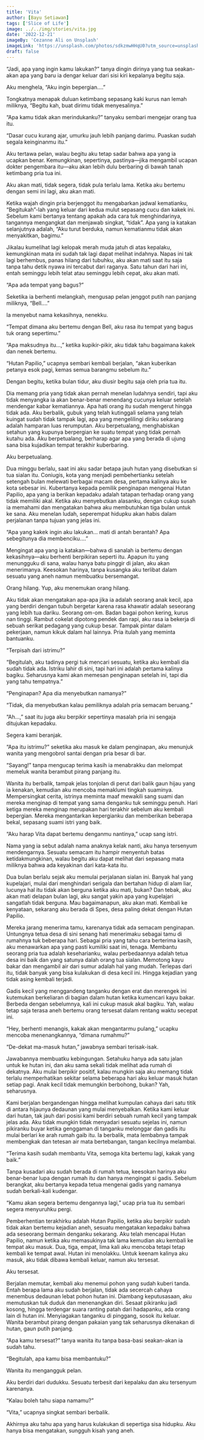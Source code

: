 ```yaml
---
title: 'Vita'
author: [Bayu Setiawan]
tags: ['Slice of Life']
image: ../../img/stories/vita.jpg
date: '2022-12-21'
imageBy: 'Cezanne Ali on Unsplash'
imageLink: 'https://unsplash.com/photos/sdkzmwHHqU0?utm_source=unsplash&utm_medium=referral&utm_content=creditShareLink'
draft: false
---
```

“Jadi, apa yang ingin kamu lakukan?” tanya dingin dirinya yang tua seakan-akan apa yang baru ia dengar keluar dari sisi kiri kepalanya begitu saja.

Aku menghela, “Aku ingin bepergian....”

Tongkatnya menapak duluan ketimbang sepasang kaki kurus nan lemah miliknya, “Begitu kah, buat dirimu tidak menyesalinya.”

“Apa kamu tidak akan merindukanku?” tanyaku sembari mengejar orang tua itu.

“Dasar cucu kurang ajar, umurku jauh lebih panjang darimu. Puaskan sudah segala keinginanmu itu.”

Aku tertawa pelan, walau begitu aku tetap sadar bahwa apa yang ia ucapkan benar. Kemungkinan, sepertinya, pastinya—jika mengambil ucapan dokter pengembara itu—aku akan lebih dulu berbaring di bawah tanah ketimbang pria tua ini.

Aku akan mati, tidak segera, tidak pula terlalu lama. Ketika aku bertemu dengan semi ini lagi, aku akan mati.

Ketika wajah dingin pria berjenggot itu mengabarkan jadwal kematianku, “Begitukah”-lah yang keluar dari kedua mulut sepasang cucu dan kakek ini. Sebelum kami bertanya tentang apakah ada cara tuk menghindarinya, tangannya mengangkat dan menjawab singkat, “tidak”. Apa yang ia katakan selanjutnya adalah, “Aku turut berduka, namun kematianmu tidak akan menyakitkan, bagimu.”

Jikalau kumelihat lagi kelopak merah muda jatuh di atas kepalaku, kemungkinan mata ini sudah tak lagi dapat melihat indahnya. Napas ini tak lagi berhembus, panas hilang dari tubuhku, aku akan mati saat itu saja tanpa tahu detik nyawa ini tercabut dari raganya. Satu tahun dari hari ini, entah seminggu lebih telat atau seminggu lebih cepat, aku akan mati.

“Apa ada tempat yang bagus?”

Seketika ia berhenti melangkah, mengusap pelan jenggot putih nan panjang miliknya, “Bell....”

Ia menyebut nama kekasihnya, nenekku.

“Tempat dimana aku bertemu dengan Bell, aku rasa itu tempat yang bagus tuk orang sepertimu.”

“Apa maksudnya itu...,” ketika kupikir-pikir, aku tidak tahu bagaimana kakek dan nenek bertemu.

“Hutan Papilio,” ucapnya sembari kembali berjalan, “akan kuberikan petanya esok pagi, kemas semua barangmu sebelum itu.”

Dengan begitu, ketika bulan tidur, aku diusir begitu saja oleh pria tua itu.

Dia memang pria yang tidak akan pernah menelan ludahnya sendiri, tapi aku tidak menyangka ia akan benar-benar menendang cucunya keluar setelah mendengar kabar kematiannya. Apa hati orang itu sudah mengerut hingga tidak ada. Aku berbalik, gubuk yang telah kutinggali selama yang telah kuingat sudah tidak tampak lagi, apa yang mengelilingi diriku sekarang adalah hamparan luas rerumputan. Aku berpetualang, menghabiskan setahun yang kupunya berpergian ke suatu tempat yang tidak pernah kutahu ada. Aku berpetualang, berharap agar apa yang berada di ujung sana bisa kujadikan tempat terakhir kuberbaring.

Aku berpetualang.

Dua minggu berlalu, saat ini aku sadar betapa jauh hutan yang disebutkan si tua sialan itu. Coniugis, kota yang menjadi pembehertianku setelah setengah bulan melewati berbagai macam desa, pertama kalinya aku ke kota sebesar ini. Kubertanya kepada pemilik penginapan mengenai Hutan Papilio, apa yang ia berikan kepadaku adalah tatapan terhadap orang yang tidak memiliki akal. Ketika aku menyebutkan alasanku, dengan cukup susah ia memahami dan mengatakan bahwa aku membutuhkan tiga bulan untuk ke sana. Aku menelan ludah, seperempat hidupku akan habis dalam perjalanan tanpa tujuan yang jelas ini.

“Apa yang kakek ingin aku lakukan... mati di antah berantah? Apa sebegitunya dia membenciku....”

Mengingat apa yang ia katakan—bahwa di sanalah ia bertemu dengan kekasihnya—aku berhenti berpikiran seperti itu. Apapun itu yang menungguku di sana, walau hanya batu pinggir di jalan, aku akan menerimanya. Keesokan harinya, tanpa kusangka aku terlibat dalam sesuatu yang aneh namun membuatku bersemangat.

Orang hilang. Yup, aku menemukan orang hilang.

Aku tidak akan mengatakan apa-apa jika ia adalah seorang anak kecil, apa yang berdiri dengan tubuh bergetar karena rasa khawatir adalah seseorang yang lebih tua dariku. Seorang om-om. Badan bagai pohon kering, kurus nan tinggi. Rambut cokelat dipotong pendek dan rapi, aku rasa ia bekerja di sebuah serikat pedagang yang cukup besar. Tampak pintar dalam pekerjaan, namun kikuk dalam hal lainnya. Pria itulah yang meminta bantuanku.

“Terpisah dari istrimu?”

“Begitulah, aku tadinya pergi tuk mencari sesuatu, ketika aku kembali dia sudah tidak ada. Istriku lahir di sini, tapi hari ini adalah pertama kalinya bagiku. Seharusnya kami akan memesan penginapan setelah ini, tapi dia yang tahu tempatnya.”

“Penginapan? Apa dia menyebutkan namanya?”

“Tidak, dia menyebutkan kalau pemiliknya adalah pria semacam beruang.”

“Ah...,” saat itu juga aku berpikir sepertinya masalah pria ini sengaja ditujukan kepadaku.

Segera kami beranjak.

“Apa itu istrimu?” seketika aku masuk ke dalam penginapan, aku menunjuk wanita yang mengobrol santai dengan pria besar di bar.

“Sayang!” tanpa mengucap terima kasih ia menabrakku dan melompat memeluk wanita berambut pirang panjang itu.

Wanita itu berbalik, tampak jelas tonjolan di perut dari balik gaun hijau yang ia kenakan, kemudian aku mencoba memaklumi tingkah suaminya. Mempersingkat cerita, istrinya meminta maaf mewakili sang suami dan mereka menginap di tempat yang sama denganku tuk seminggu penuh. Hari ketiga mereka menginap merupakan hari terakhir sebelum aku kembali bepergian. Mereka mengantarkan kepergianku dan memberikan beberapa bekal, sepasang suami istri yang baik.

“Aku harap Vita dapat bertemu denganmu nantinya,” ucap sang istri.

Nama yang ia sebut adalah nama anaknya kelak nanti, aku hanya tersenyum mendengarnya. Sesuatu semacam itu hampir menyentuh batas ketidakmungkinan, walau begitu aku dapat melihat dari sepasang mata miliknya bahwa ada keyakinan dari kata-kata itu.

Dua bulan berlalu sejak aku memulai perjalanan sialan ini. Banyak hal yang kupelajari, mulai dari menghindari serigala dan bertahan hidup di alam liar, lucunya hal itu tidak akan berguna ketika aku mati, bukan? Dan tebak, aku akan mati delapan bulan lagi, aku sangat yakin apa yang kupelajari sangatlah tidak berguna. Mau bagaimanapun, aku akan mati. Kembali ke kenyataan, sekarang aku berada di Spes, desa paling dekat dengan Hutan Papilio.

Mereka jarang menerima tamu, karenanya tidak ada semacam penginapan. Untungnya tetua desa di sini senang hati menerimaku sebagai tamu di rumahnya tuk beberapa hari. Sebagai pria yang tahu cara berterima kasih, aku menawarkan apa yang pasti kumiliki saat ini, tenaga. Membantu seorang pria tua adalah keseharianku, walau perbedaannya adalah tetua desa ini baik dan yang satunya dalah orang tua sialan. Memotong kayu bakar dan mengambil air dari sumur adalah hal yang mudah. Terlepas dari itu, tidak banyak yang bisa kulakukan di desa kecil ini. Hingga kejadian yang tidak asing kembali terjadi.

Gadis kecil yang menggandeng tanganku dengan erat dan merengek ini kutemukan berkeliaran di bagian dalam hutan ketika kumencari kayu bakar. Berbeda dengan sebelumnya, kali ini cukup masuk akal bagiku. Yah, walau tetap saja terasa aneh bertemu orang tersesat dalam rentang waktu secepat ini.

“Hey, berhenti menangis, kakak akan mengantarmu pulang,” ucapku mencoba menenangkannya, “dimana rumahmu?”

“De-dekat ma-masuk hutan,” jawabnya sembari terisak-isak.

Jawabannya membuatku kebingungan. Setahuku hanya ada satu jalan untuk ke hutan ini, dan aku sama sekali tidak melihat ada rumah di dekatnya. Aku mulai berpikir positif, kalau mungkin saja aku memang tidak terlalu memperhatikan sekitar selama beberapa hari aku keluar masuk hutan setiap pagi. Anak kecil tidak memungkin berbohong, bukan? Yah, seharusnya.

Kami berjalan bergandengan hingga melihat kumpulan cahaya dari satu titik di antara hijaunya dedaunan yang mulai menyebalkan. Ketika kami keluar dari hutan, tak jauh dari posisi kami berdiri sebuah rumah kecil yang tampak jelas ada. Aku tidak mungkin tidak menyadari sesuatu sejelas ini, namun pikiranku buyar ketika genggaman di tanganku melonggar dan gadis itu mulai berlari ke arah rumah gaib itu. Ia berbalik, mata lembabnya tampak membengkak dan tetesan air mata bertebangan, tangan kecilnya melambai.

“Terima kasih sudah membantu Vita, semoga kita bertemu lagi, kakak yang baik.”

Tanpa kusadari aku sudah berada di rumah tetua, keesokan harinya aku benar-benar lupa dengan rumah itu dan hanya mengingat si gadis. Sebelum berangkat, aku bertanya kepada tetua mengenai gadis yang namanya sudah berkali-kali kudengar.

“Kamu akan segera bertemu dengannya lagi,” ucap pria tua itu sembari segera menyuruhku pergi.

Pemberhentian terakhirku adalah Hutan Papilio, ketika aku berpikir sudah tidak akan bertemu kejadian aneh, sesuatu mengatakan kepadaku bahwa ada seseorang bermain denganku sekarang. Aku telah mencapai Hutan Papilio, namun ketika aku memasukinya tak lama kemudian aku kembali ke tempat aku masuk. Dua, tiga, empat, lima kali aku mencoba tetapi tetap kembali ke tempat awal. Hutan ini menolakku. Untuk keenam kalinya aku masuk, aku tidak dibawa kembali keluar, namun aku tersesat.

Aku tersesat.

Berjalan memutar, kembali aku menemui pohon yang sudah kuberi tanda. Entah berapa lama aku sudah berjalan, tidak ada secercah cahaya menembus dedaunan lebat pohon hutan ini. Diambang keputusasaan, aku memutuskan tuk duduk dan menenangkan diri. Sesaat pikiranku jadi kosong, hingga terdengar suara ranting patah dari hadapanku, ada orang lain di hutan ini. Menyiagakan tanganku di pinggang, sosok itu keluar. Wanita berambut pirang dengan pakaian yang tak seharusnya dikenakan di hutan, gaun putih panjang.

“Apa kamu tersesat?” tanya wanita itu tanpa basa-basi seakan-akan ia sudah tahu.

“Begitulah, apa kamu bisa membantuku?”

Wanita itu mengangguk pelan.

Aku berdiri dari dudukku. Sesuatu terbesit dari kepalaku dan aku tersenyum karenanya.

“Kalau boleh tahu siapa namamu?”

“Vita,” ucapnya singkat sembari berbalik.

Akhirnya aku tahu apa yang harus kulakukan di sepertiga sisa hidupku. Aku hanya bisa mengatakan, sungguh kisah yang aneh.

